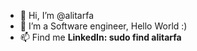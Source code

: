 - 👋 Hi, I’m @alitarfa
- 👀 I’m a Software engineer, Hello World :)
- 📫 Find me **LinkedIn: sudo find alitarfa**

<!---
alitarfa/alitarfa is a ✨ special ✨ repository because its `README.md` (this file) appears on your GitHub profile.
You can click the Preview link to take a look at your changes.
--->
